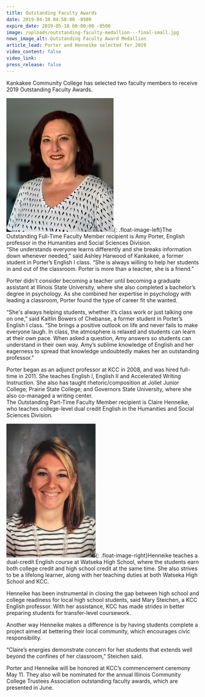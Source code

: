 ```yaml
---
title: Outstanding Faculty Awards
date: 2019-04-30 04:58:00 -0500
expire_date: 2019-05-18 00:00:00 -0500
image: /uploads/outstanding-faculty-medallion---final-small.jpg
news_image_alt: Outstanding Faculty Award Medallion
article_lead: Porter and Henneike selected for 2019
video_content: false
video_link:
press_release: false
---
```


Kankakee Community College has selected two faculty members to receive 2019 Outstanding Faculty Awards.

![](/uploads/amy-porter-dsc-8253---copy.jpg){: .float-image-left}The Outstanding Full-Time Faculty Member recipient is Amy Porter, English professor in the Humanities and Social Sciences Division.<br>“She understands everyone learns differently and she breaks information down whenever needed,” said Ashley Harwood of Kankakee, a former student in Porter’s English I class. “She is always willing to help her students in and out of the classroom. Porter is more than a teacher, she is a friend.”

Porter didn’t consider becoming a teacher until becoming a graduate assistant at Illinois State University, where she also completed a bachelor’s degree in psychology. As she combined her expertise in psychology with leading a classroom, Porter found the type of career fit she wanted.&nbsp;

“She's always helping students, whether it’s class work or just talking one on one,” said Kaitlin Bowers of Chebanse, a former student in Porter’s English I class. “She brings a positive outlook on life and never fails to make everyone laugh. In class, the atmosphere is relaxed and students can learn at their own pace. When asked a question, Amy answers so students can understand in their own way. Amy’s sublime knowledge of English and her eagerness to spread that knowledge undoubtedly makes her an outstanding professor.”

Porter began as an adjunct professor at KCC in 2008, and was hired full-time in 2011. She teaches English I, English II and Accelerated Writing Instruction. She also has taught rhetoric/composition at Joliet Junior College; Prairie State College; and Governors State University, where she also co-managed a writing center.<br>The Outstanding Part-Time Faculty Member recipient is Claire Henneike, who teaches college-level dual credit English in the Humanities and Social Sciences Division.

![](/uploads/claire-henneike---copy.jpg){: .float-image-right}Henneike teaches a dual-credit English course at Watseka High School, where the students earn both college credit and high school credit at the same time. She also strives to be a lifelong learner, along with her teaching duties at both Watseka High School and KCC.

Henneike has been instrumental in closing the gap between high school and college readiness for local high school students, said Mary Steichen, a KCC English professor. With her assistance, KCC has made strides in better preparing students for transfer-level coursework.&nbsp;

Another way Henneike makes a difference is by having students complete a project aimed at bettering their local community, which encourages civic responsibility.&nbsp;

“Claire’s energies demonstrate concern for her students that extends well beyond the confines of her classroom,” Steichen said.

Porter and Henneike will be honored at KCC’s commencement ceremony May 11. They also will be nominated for the annual Illinois Community College Trustees Association outstanding faculty awards, which are presented in June.<br>&nbsp;